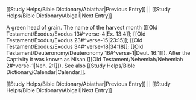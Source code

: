 [[Study Helps/Bible Dictionary/Abiathar|Previous Entry]]  ||  [[Study Helps/Bible Dictionary/Abigail|Next Entry]]

 A green head of grain. The name of the harvest month ([[Old Testament/Exodus/Exodus 13#^verse-4|Ex. 13:4]]; [[Old Testament/Exodus/Exodus 23#^verse-15|23:15]]; [[Old Testament/Exodus/Exodus 34#^verse-18|34:18]]; [[Old Testament/Deuteronomy/Deuteronomy 16#^verse-1|Deut. 16:1]]). After the Captivity it was known as Nisan ([[Old Testament/Nehemiah/Nehemiah 2#^verse-1|Neh. 2:1]]). See also [[Study Helps/Bible Dictionary/Calendar|Calendar]].

[[Study Helps/Bible Dictionary/Abiathar|Previous Entry]]  ||  [[Study Helps/Bible Dictionary/Abigail|Next Entry]]